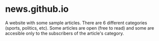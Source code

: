 # news.github.io
A website with some sample articles.  There are 6 different categories (sports, politics, etc).  Some articles are open (free to read) and some are accesible only to the subscribers of the article's category.
